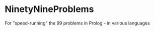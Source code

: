 NinetyNineProblems
==================

For "speed-running" the 99 problems in Prolog  - in various languages